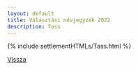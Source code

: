 ```yaml
---
layout: default
title: Választási névjegyzék 2022
description: Tass
---
```


{% include settlementHTMLs/Tass.html %}

[Vissza](../)